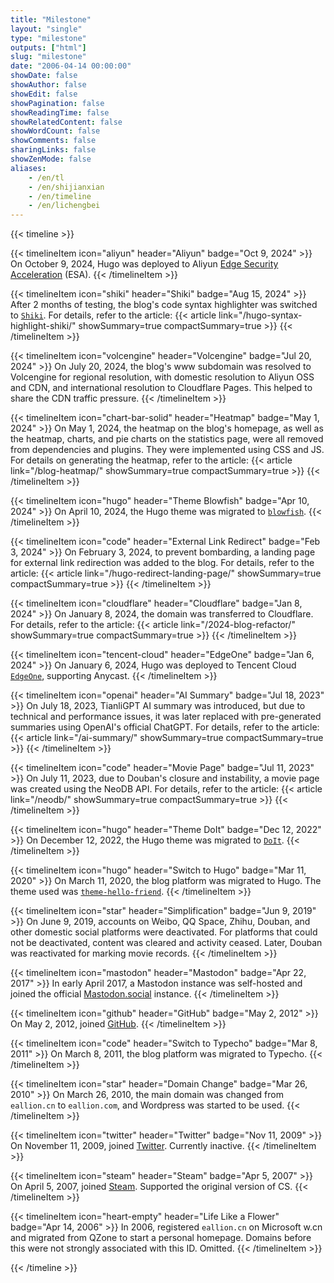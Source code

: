 ```yaml
---
title: "Milestone"
layout: "single"
type: "milestone"
outputs: ["html"]
slug: "milestone"
date: "2006-04-14 00:00:00"
showDate: false
showAuthor: false
showEdit: false
showPagination: false
showReadingTime: false
showRelatedContent: false
showWordCount: false
showComments: false
sharingLinks: false
showZenMode: false
aliases:
    - /en/tl
    - /en/shijianxian
    - /en/timeline
    - /en/lichengbei
---
```


<style>
    .article-content {
        max-width: 100%;
    }
    .thumbnail {
        min-width: 180px;
    }
    @media (min-width: 640px) {
        .thumbnail {
            min-width: 300px;
        }
    }
    ol li section {
      margin-top: 0.5rem;
    }
</style>

{{< timeline >}}

{{< timelineItem icon="aliyun" header="Aliyun" badge="Oct 9, 2024" >}}
On October 9, 2024, Hugo was deployed to Aliyun <a href="https://s.e5n.cc/esa" target="_blank" rel="noopener noreferrer">Edge Security Acceleration</a> (ESA).
{{< /timelineItem >}}

{{< timelineItem icon="shiki" header="Shiki" badge="Aug 15, 2024" >}}
After 2 months of testing, the blog's code syntax highlighter was switched to <code><a href="https://github.com/shikijs/shiki" target="_blank" rel="noopener noreferrer">Shiki</a></code>. For details, refer to the article:
{{< article link="/hugo-syntax-highlight-shiki/" showSummary=true compactSummary=true >}}
{{< /timelineItem >}}

{{< timelineItem icon="volcengine" header="Volcengine" badge="Jul 20, 2024" >}}
On July 20, 2024, the blog's www subdomain was resolved to Volcengine for regional resolution, with domestic resolution to Aliyun OSS and CDN, and international resolution to Cloudflare Pages. This helped to share the CDN traffic pressure.
{{< /timelineItem >}}

{{< timelineItem icon="chart-bar-solid" header="Heatmap" badge="May 1, 2024" >}}
On May 1, 2024, the heatmap on the blog's homepage, as well as the heatmap, charts, and pie charts on the statistics page, were all removed from dependencies and plugins. They were implemented using CSS and JS. For details on generating the heatmap, refer to the article:
{{< article link="/blog-heatmap/" showSummary=true compactSummary=true >}}
{{< /timelineItem >}}

{{< timelineItem icon="hugo" header="Theme Blowfish" badge="Apr 10, 2024" >}}
On April 10, 2024, the Hugo theme was migrated to <code><a href="https://github.com/nunocoracao/blowfish" target="_blank" rel="noopener noreferrer">blowfish</a></code>.
{{< /timelineItem >}}

{{< timelineItem icon="code" header="External Link Redirect" badge="Feb 3, 2024" >}}
On February 3, 2024, to prevent bombarding, a landing page for external link redirection was added to the blog. For details, refer to the article:
{{< article link="/hugo-redirect-landing-page/" showSummary=true compactSummary=true >}}
{{< /timelineItem >}}

{{< timelineItem icon="cloudflare" header="Cloudflare" badge="Jan 8, 2024" >}}
On January 8, 2024, the domain was transferred to Cloudflare. For details, refer to the article:
{{< article link="/2024-blog-refactor/" showSummary=true compactSummary=true >}}
{{< /timelineItem >}}

{{< timelineItem icon="tencent-cloud" header="EdgeOne" badge="Jan 6, 2024" >}}
On January 6, 2024, Hugo was deployed to Tencent Cloud <code><a href="https://s.e5n.cc/teo" target="_blank" rel="noopener noreferrer">EdgeOne</a></code>, supporting Anycast.
{{< /timelineItem >}}

{{< timelineItem icon="openai" header="AI Summary" badge="Jul 18, 2023" >}}
On July 18, 2023, TianliGPT AI summary was introduced, but due to technical and performance issues, it was later replaced with pre-generated summaries using OpenAI's official ChatGPT. For details, refer to the article:
{{< article link="/ai-summary/" showSummary=true compactSummary=true >}}
{{< /timelineItem >}}

{{< timelineItem icon="code" header="Movie Page" badge="Jul 11, 2023" >}}
On July 11, 2023, due to Douban's closure and instability, a movie page was created using the NeoDB API. For details, refer to the article:
{{< article link="/neodb/" showSummary=true compactSummary=true >}}
{{< /timelineItem >}}

{{< timelineItem icon="hugo" header="Theme DoIt" badge="Dec 12, 2022" >}}
On December 12, 2022, the Hugo theme was migrated to <code><a href="https://github.com/HEIGE-PCloud/DoIt" target="_blank" rel="noopener noreferrer">DoIt</a></code>.
{{< /timelineItem >}}

{{< timelineItem icon="hugo" header="Switch to Hugo" badge="Mar 11, 2020" >}}
On March 11, 2020, the blog platform was migrated to Hugo. The theme used was <code><a href="https://github.com/panr/hugo-theme-hello-friend" target="_blank" rel="noopener noreferrer">theme-hello-friend</a></code>.
{{< /timelineItem >}}

{{< timelineItem icon="star" header="Simplification" badge="Jun 9, 2019" >}}
On June 9, 2019, accounts on Weibo, QQ Space, Zhihu, Douban, and other domestic social platforms were deactivated. For platforms that could not be deactivated, content was cleared and activity ceased. Later, Douban was reactivated for marking movie records.
{{< /timelineItem >}}

{{< timelineItem icon="mastodon" header="Mastodon" badge="Apr 22, 2017" >}}
In early April 2017, a Mastodon instance was self-hosted and joined the official <a href="https://mastodon.social/@eallion/3726552" target="_blank" rel="noopener noreferrer">Mastodon.social</a> instance.
{{< /timelineItem >}}

{{< timelineItem icon="github" header="GitHub" badge="May 2, 2012" >}}
On May 2, 2012, joined <a href="https://github.com/eallion?tab=overview&from=2012-05-01&to=2012-05-31" target="_blank" rel="noopener noreferrer">GitHub</a>.
{{< /timelineItem >}}

{{< timelineItem icon="code" header="Switch to Typecho" badge="Mar 8, 2011" >}}
On March 8, 2011, the blog platform was migrated to Typecho.
{{< /timelineItem >}}

{{< timelineItem icon="star" header="Domain Change" badge="Mar 26, 2010" >}}
On March 26, 2010, the main domain was changed from <code>eallion.cn</code> to <code>eallion.com</code>, and Wordpress was started to be used.
{{< /timelineItem >}}

{{< timelineItem icon="twitter" header="Twitter" badge="Nov 11, 2009" >}}
On November 11, 2009, joined <a href="https://x.com/eallion" target="_blank" rel="noopener noreferrer">Twitter</a>. Currently inactive.
{{< /timelineItem >}}

{{< timelineItem icon="steam" header="Steam" badge="Apr 5, 2007" >}}
On April 5, 2007, joined <a href="https://steamcommunity.com/id/eallion/badges/1" target="_blank" rel="noopener noreferrer">Steam</a>. Supported the original version of CS.
{{< /timelineItem >}}

{{< timelineItem icon="heart-empty" header="Life Like a Flower" badge="Apr 14, 2006" >}}
In 2006, registered <code>eallion.cn</code> on Microsoft w.cn and migrated from QZone to start a personal homepage.
Domains before this were not strongly associated with this ID. Omitted.
{{< /timelineItem >}}

{{< /timeline >}}
